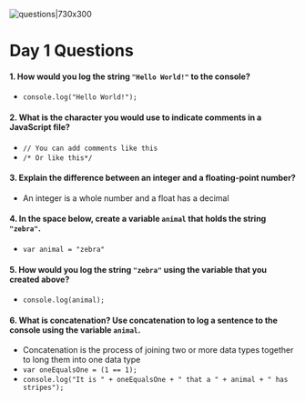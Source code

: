 ![questions|730x300](https://citydadsgroup.com/nyc/wp-content/uploads/sites/2/2017/06/questions-scrabble.jpg)

# Day 1 Questions

#### 1. How would you log the string `"Hello World!"` to the console?
  - `console.log("Hello World!");`
#### 2. What is the character you would use to indicate comments in a JavaScript file?
- `// You can add comments like this`
- `/* Or like this*/`
#### 3. Explain the difference between an integer and a floating-point number?
- An integer is a whole number and a float has a decimal
#### 4. In the space below, create a variable `animal` that holds the string `"zebra"`.
- `var animal = "zebra"`
#### 5. How would you log the string `"zebra"` using the variable that you created above?
- `console.log(animal);`
#### 6. What is concatenation? Use concatenation to log a sentence to the console using the variable `animal`.
- Concatenation is the process of joining two or more data types together to long them into one data type
- `var oneEqualsOne = (1 == 1);`
- `console.log("It is " + oneEqualsOne + " that a " + animal + " has stripes");`
